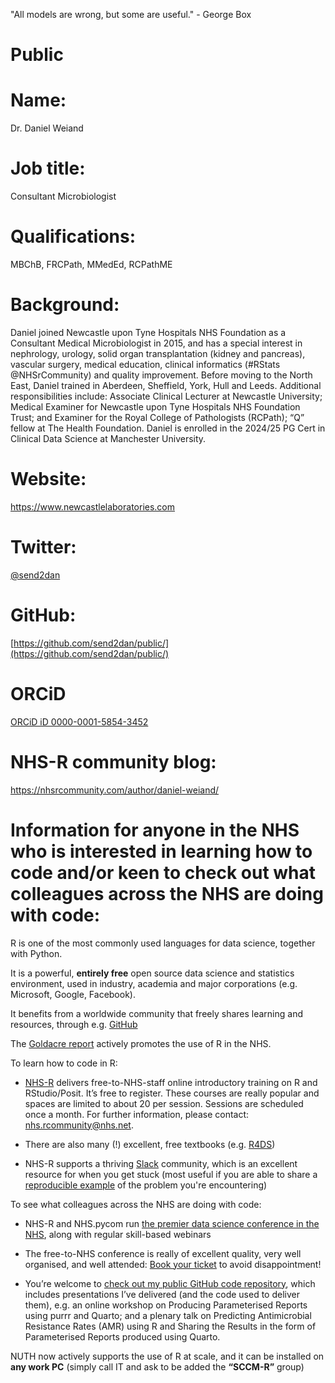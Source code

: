 "All models are wrong, but some are useful." - George Box

# Public

# Name: 
Dr. Daniel Weiand

# Job title: 
Consultant Microbiologist

# Qualifications: 
MBChB, FRCPath, MMedEd, RCPathME

# Background: 
Daniel joined Newcastle upon Tyne Hospitals NHS Foundation as a Consultant Medical Microbiologist in 2015, and has a special interest in nephrology, urology, solid organ transplantation (kidney and pancreas), vascular surgery, medical education, clinical informatics (#RStats @NHSrCommunity) and quality improvement. Before moving to the North East, Daniel trained in Aberdeen, Sheffield, York, Hull and Leeds. Additional responsibilities include: Associate Clinical Lecturer at Newcastle University; Medical Examiner for Newcastle upon Tyne Hospitals NHS Foundation Trust; and Examiner for the Royal College of Pathologists (RCPath); “Q” fellow at The Health Foundation. Daniel is enrolled in the 2024/25 PG Cert in Clinical Data Science at Manchester University.

# Website:
<https://www.newcastlelaboratories.com>

# Twitter:
[@send2dan](https://twitter.com/send2dan?lang=en)

# GitHub:
[https://github.com/send2dan/public/](https://github.com/send2dan/public/)

# ORCiD
[ORCiD iD 0000-0001-5854-3452](https://orcid.org/0000-0001-5854-3452)

# NHS-R community blog:
<https://nhsrcommunity.com/author/daniel-weiand/>

# Information for anyone in the NHS who is interested in learning how to code and/or keen to check out what colleagues across the NHS are doing with code:

R is one of the most commonly used languages for data science, together with Python.

   It is a powerful, **entirely free** open source data science and statistics environment, used in industry, academia and major corporations (e.g. Microsoft, Google, Facebook).

   It benefits from a worldwide community that freely shares learning and resources, through e.g. [GitHub](https://github.com/send2dan/)

   The [Goldacre report](https://assets.publishing.service.gov.uk/government/uploads/system/uploads/attachment_data/file/1067053/goldacre-review-using-health-data-for-research-and-analysis.pdf) actively promotes the use of R in the NHS.

To learn how to code in R:

-   [NHS-R](https://nhsrcommunity.com/contact.html) delivers free-to-NHS-staff online introductory training on R and RStudio/Posit. It’s free to register. These courses are really popular and spaces are limited to about 20 per session. Sessions are scheduled once a month. For further information, please contact: [nhs.rcommunity@nhs.net](mailto:nhs.rcommunity@nhs.net). 

-   There are also many (!) excellent, free textbooks (e.g. [R4DS](https://r4ds.hadley.nz/))

-   NHS-R supports a thriving [Slack](https://nhsrcommunity.slack.com/) community, which is an excellent resource for when you get stuck (most useful if you are able to share a [reproducible example](https://community.rstudio.com/t/faq-whats-a-reproducible-example-reprex-and-how-do-i-create-one/5219) of the problem you're encountering)

To see what colleagues across the NHS are doing with code:

-   NHS-R and NHS.pycom run [the premier data science conference in the NHS](https://nhsrcommunity.com/events.html), along with regular skill-based webinars 

-   The free-to-NHS conference is really of excellent quality, very well organised, and well attended: [Book your ticket](https://nhsrcommunity.com/events.html) to avoid disappointment!

-   You’re welcome to [check out my public GitHub code repository](https://github.com/send2dan/public), which includes presentations I’ve delivered (and the code used to deliver them), e.g. an online workshop on Producing Parameterised Reports using purrr and Quarto; and a plenary talk on Predicting Antimicrobial Resistance Rates (AMR) using R and Sharing the Results in the form of Parameterised Reports produced using Quarto. 

NUTH now actively supports the use of R at scale, and it can be installed on **any work PC** (simply call IT and ask to be added the **“SCCM-R”** group)



